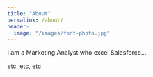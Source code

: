 ```yaml
---
title: "About"
permalink: /about/
header:
  image: "/images/font-photo.jpg"
---
```


I am a Marketing Analyst who excel Salesforce...

etc, etc, etc
